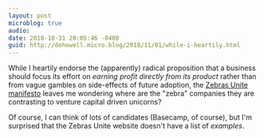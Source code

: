 ```yaml
---
layout: post
microblog: true
audio: 
date: 2018-10-31 20:05:46 -0400
guid: http://dehowell.micro.blog/2018/11/01/while-i-heartily.html
---
```

While I heartily endorse the (apparently) radical proposition that a business should focus its effort on _earning profit directly from its product_ rather than from vague gambles on side-effects of future adoption, the [Zebras Unite manifesto](https://medium.com/@sexandstartups/zebrasfix-c467e55f9d96) leaves me wondering where are the "zebra" companies they are contrasting to venture capital driven unicorns?

Of course, I can think of lots of candidates (Basecamp, of course), but I'm surprised that the Zebras Unite website doesn't have a list of _examples_.
